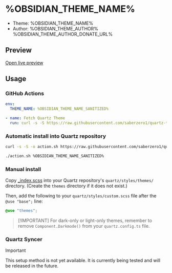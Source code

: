 # %OBSIDIAN_THEME_NAME%

- Theme: %OBSIDIAN_THEME_NAME%
- Author: %OBSIDIAN_THEME_AUTHOR%
%OBSIDIAN_THEME_AUTHOR_DONATE_URL%

## Preview

[Open live preview](https://quartz-themes.github.io/%OBSIDIAN_THEME_NAME_SANITIZED%/)

## Usage

### GitHub Actions

```yaml
env:
  THEME_NAME: %OBSIDIAN_THEME_NAME_SANITIZED%
```

```yaml
- name: Fetch Quartz Theme
  run: curl -s -S https://raw.githubusercontent.com/saberzero1/quartz-themes/master/action.sh | bash -s -- $THEME_NAME
```

### Automatic install into Quartz repository

```bash
curl -s -S -o action.sh https://raw.githubusercontent.com/saberzero1/quartz-themes/master/action.sh

./action.sh %OBSIDIAN_THEME_NAME_SANITIZED%
```

### Manual install

Copy [_index.scss](./_index.scss) into your Quartz repository's `quartz/styles/themes/` directory. (Create the `themes` directory if it does not exist.)

Then, add the following to your `quartz/styles/custom.scss` file after the `@use "base";` line:

```scss
@use "themes";
```

> [!IMPORTANT] For dark-only or light-only themes, remember to remove `Component.Darkmode()` from your `quartz.config.ts` file.

### Quartz Syncer

> [!IMPORTANT]
> This setup method is not yet available. It is currently being tested and will be released in the future.

